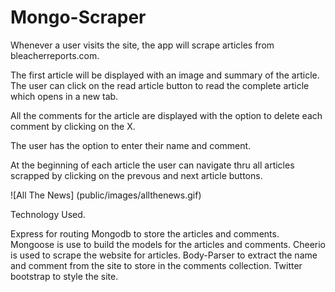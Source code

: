 # Mongo-Scraper

Whenever a user visits the site, the app will scrape articles from bleacherreports.com.

The first article will be displayed with an image and summary of the article. The user can click on the read article button to read the complete article which opens in a new tab.

All the comments for the article are displayed with the option to delete each comment by clicking on the X.

The user has the option to enter their name and comment.

At the beginning of each article the user can navigate thru all articles scrapped by clicking on the prevous and next article buttons.

![All The News] (public/images/allthenews.gif)

Technology Used.

Express for routing Mongodb to store the articles and comments. Mongoose is use to build the models for the articles and comments. Cheerio is used to scrape the website for articles. Body-Parser to extract the name and comment from the site to store in the comments collection. Twitter bootstrap to style the site.